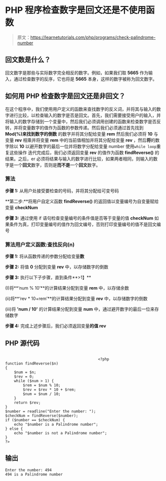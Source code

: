 # PHP 程序检查数字是回文还是不使用函数

> 原文：<https://learnetutorials.com/php/programs/check-palindrome-number>

## 回文数是什么？

回文数字是那些与实际数字完全相反的数字。例如，如果我们取 **5665** 作为输入，通过检查数字的反序，它也将是 **5665** 本身，这样的数字被称为回文数字。

## 如何用 PHP 检查数字是回文还是非回文？

在这个程序中，我们使用用户定义的函数来查找数字的反义词，并将其与输入的数字进行比较，以检查输入的数字是否是回文。首先，我们需要接受用户的输入，并将输入的数字存储到一个变量中，然后我们必须调用创建的函数来检查数字是否反转，并将变量数字的值作为函数的参数传递。然后我们必须通过首先找到 **Mod(%)来找到数字的倒数** 的数字并将其分配给变量 **rem** 然后我们必须将 **10** 与变量 **rev** 相乘并将变量 **rem** 中的当前值相加并将其分配给变量 **rev** ，然后**将**的数字除以 **10** 以避开数字的最后一位并将数字分配给变量 number 使用`while loop`重复这些操作 迭代完成后，我们必须返回变量 **rev** 的值作为函数 **findReverse()** 的结果。之后，er 必须将结果与输入的数字进行比较，如果两者相同，则输入的数字是一个**回文**数字，否则是**而不是**一个**回文**数字。

### 算法

**步骤 1:** 从用户处接受要检查的号码，并将其分配给可变号码

**第二步:**将用户自定义函数 **findReverse()** 的返回值以变量编号为自变量赋给变量 **checkNum**

**步骤 3:** 通过使用 if 语句检查变量编号的条件值是否等于变量的值 **checkNum** 如果条件为真，打印变量编号的值作为回文编号，否则打印变量编号的值不是回文编号

### 算法用户定义函数:查找反向(n)

**步骤 1:** 将从函数传递的参数分配给变量**数**

**步骤 2:** 将值 **0** 分配到变量 **rev** 中，以存储数字的倒数

**步骤 3:** 执行以下子步骤，直到条件**>1】**

(I)将**‘num % 10’**的计算结果分配到变量 **rem** 中，以存储余数

(ii)将**‘rev * 10+rem’**的计算结果分配到变量 **rev** 中，以存储数字的倒数

(iii)将 **'num / 10'** 的计算结果分配到变量 **num** 中，通过避开数字的最后一位来存储数字

**步骤 4:** 完成上述步骤后，我们必须返回变量**的值 rev**

## PHP 源代码

```

                                          <?php
function findReverse($n)
{
    $num = $n;
    $rev = 0;
    while ($num > 1) {
        $rem = $num % 10;
        $rev = $rev * 10 + $rem;
        $num = $num / 10;
    }
    return $rev;
}
$number = readline("Enter the number: ");
$checkNum = findReverse($number);
if ($number == $checkNum) {
    echo "$number is a Palindrome number";
} else {
    echo "$number is not a Palindrome number";
}
?>

```

## 输出

```
Enter the number: 494
494 is a Palindrome number
```
